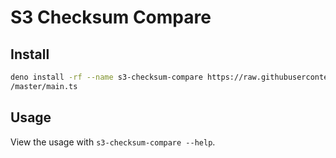 # S3 Checksum Compare

## Install

```bash
deno install -rf --name s3-checksum-compare https://raw.githubusercontent.com/zicklag/deno_mirror_script
/master/main.ts
```

## Usage

View the usage with `s3-checksum-compare --help`.
